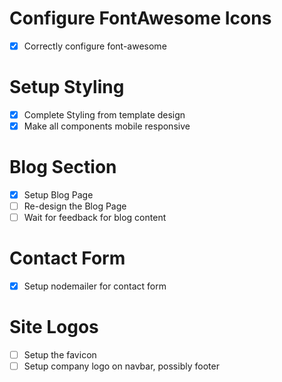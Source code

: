 # Configure FontAwesome Icons

- [x] Correctly configure font-awesome

# Setup Styling

- [x] Complete Styling from template design
- [x] Make all components mobile responsive

# Blog Section

- [x] Setup Blog Page
- [ ] Re-design the Blog Page
- [ ] Wait for feedback for blog content

# Contact Form

- [x] Setup nodemailer for contact form

# Site Logos

- [ ] Setup the favicon
- [ ] Setup company logo on navbar, possibly footer